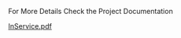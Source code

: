 For More Details Check the Project Documentation

[InService.pdf](https://github.com/user-attachments/files/15820647/InService.pdf)
